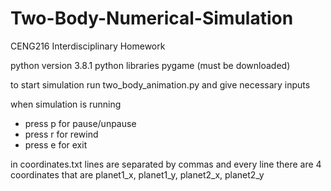 # Two-Body-Numerical-Simulation
 CENG216 Interdisciplinary Homework

python version 3.8.1
python libraries pygame (must be downloaded)

to start simulation run two_body_animation.py and give necessary inputs

when simulation is running
- press p for pause/unpause
- press r for rewind
- press e for exit

in coordinates.txt lines are separated by commas and every line there are 4 coordinates that are
planet1_x, planet1_y, planet2_x, planet2_y

